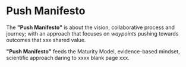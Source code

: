 # Push Manifesto

The **"Push Manifesto"** is about the vision, collaborative process and journey; with an approach that focuses on _waypoints_ pushing towards outcomes that xxx shared value.

**"Push Manifesto"** feeds the Maturity Model, evidence-based mindset, scientific approach daring to xxxx  blank page xxx.
